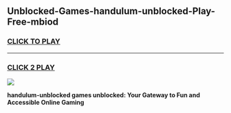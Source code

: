 
## Unblocked-Games-handulum-unblocked-Play-Free-mbiod
<h3>
<a href="https://premium76.site?title=handulum-unblocked&ref=10A">CLICK TO PLAY</a></h3>
<hr>

<h3>
<a href="https://premium76.site?title=handulum-unblocked&ref=10A">CLICK 2 PLAY</a>
  
</h3>

<a href="https://premium76.site?title=handulum-unblocked&ref=10A"><img src="https://clearcache.store/games.png"></a>


**handulum-unblocked games unblocked: Your Gateway to Fun and Accessible Online Gaming**
